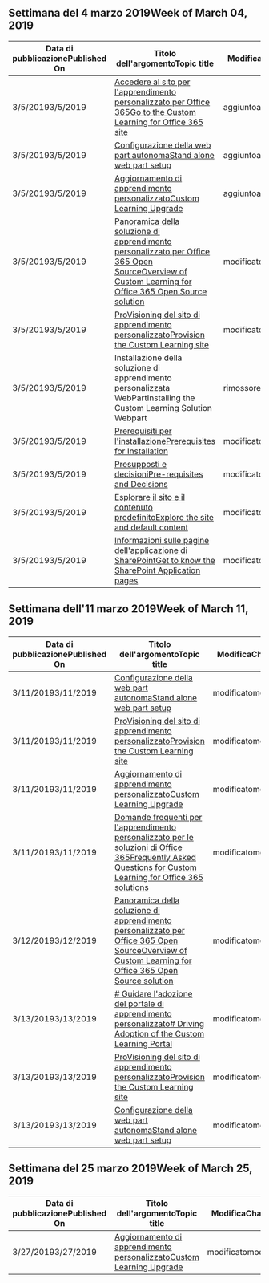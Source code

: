 <!-- This file is generated automatically each week. Changes made to this file will be overwritten.-->




## <a name="week-of-march-04-2019"></a><span data-ttu-id="25fe5-101">Settimana del 4 marzo 2019</span><span class="sxs-lookup"><span data-stu-id="25fe5-101">Week of March 04, 2019</span></span>


| <span data-ttu-id="25fe5-102">Data di pubblicazione</span><span class="sxs-lookup"><span data-stu-id="25fe5-102">Published On</span></span> |<span data-ttu-id="25fe5-103">Titolo dell'argomento</span><span class="sxs-lookup"><span data-stu-id="25fe5-103">Topic title</span></span> | <span data-ttu-id="25fe5-104">Modifica</span><span class="sxs-lookup"><span data-stu-id="25fe5-104">Change</span></span> |
|------|------------|--------|
| <span data-ttu-id="25fe5-105">3/5/2019</span><span class="sxs-lookup"><span data-stu-id="25fe5-105">3/5/2019</span></span> | [<span data-ttu-id="25fe5-106">Accedere al sito per l'apprendimento personalizzato per Office 365</span><span class="sxs-lookup"><span data-stu-id="25fe5-106">Go to the Custom Learning for Office 365 site</span></span>](/Office365/CustomLearning/custom_addowners) | <span data-ttu-id="25fe5-107">aggiunto</span><span class="sxs-lookup"><span data-stu-id="25fe5-107">added</span></span> |
| <span data-ttu-id="25fe5-108">3/5/2019</span><span class="sxs-lookup"><span data-stu-id="25fe5-108">3/5/2019</span></span> | [<span data-ttu-id="25fe5-109">Configurazione della web part autonoma</span><span class="sxs-lookup"><span data-stu-id="25fe5-109">Stand alone web part setup</span></span>](/Office365/CustomLearning/custom_manualsetup) | <span data-ttu-id="25fe5-110">aggiunto</span><span class="sxs-lookup"><span data-stu-id="25fe5-110">added</span></span> |
| <span data-ttu-id="25fe5-111">3/5/2019</span><span class="sxs-lookup"><span data-stu-id="25fe5-111">3/5/2019</span></span> | [<span data-ttu-id="25fe5-112">Aggiornamento di apprendimento personalizzato</span><span class="sxs-lookup"><span data-stu-id="25fe5-112">Custom Learning Upgrade</span></span>](/Office365/CustomLearning/custom_upgrade) | <span data-ttu-id="25fe5-113">aggiunto</span><span class="sxs-lookup"><span data-stu-id="25fe5-113">added</span></span> |
| <span data-ttu-id="25fe5-114">3/5/2019</span><span class="sxs-lookup"><span data-stu-id="25fe5-114">3/5/2019</span></span> | [<span data-ttu-id="25fe5-115">Panoramica della soluzione di apprendimento personalizzato per Office 365 Open Source</span><span class="sxs-lookup"><span data-stu-id="25fe5-115">Overview of Custom Learning for Office 365 Open Source solution</span></span>](/Office365/CustomLearning/index) | <span data-ttu-id="25fe5-116">modificato</span><span class="sxs-lookup"><span data-stu-id="25fe5-116">modified</span></span> |
| <span data-ttu-id="25fe5-117">3/5/2019</span><span class="sxs-lookup"><span data-stu-id="25fe5-117">3/5/2019</span></span> | [<span data-ttu-id="25fe5-118">ProVisioning del sito di apprendimento personalizzato</span><span class="sxs-lookup"><span data-stu-id="25fe5-118">Provision the Custom Learning site</span></span>](/Office365/CustomLearning/installsitepackage) | <span data-ttu-id="25fe5-119">modificato</span><span class="sxs-lookup"><span data-stu-id="25fe5-119">modified</span></span> |
| <span data-ttu-id="25fe5-120">3/5/2019</span><span class="sxs-lookup"><span data-stu-id="25fe5-120">3/5/2019</span></span> | <span data-ttu-id="25fe5-121">Installazione della soluzione di apprendimento personalizzata WebPart</span><span class="sxs-lookup"><span data-stu-id="25fe5-121">Installing the Custom Learning Solution Webpart</span></span> | <span data-ttu-id="25fe5-122">rimosso</span><span class="sxs-lookup"><span data-stu-id="25fe5-122">removed</span></span> |
| <span data-ttu-id="25fe5-123">3/5/2019</span><span class="sxs-lookup"><span data-stu-id="25fe5-123">3/5/2019</span></span> | [<span data-ttu-id="25fe5-124">Prerequisiti per l'installazione</span><span class="sxs-lookup"><span data-stu-id="25fe5-124">Prerequisites for Installation</span></span>](/Office365/CustomLearning/prereqs) | <span data-ttu-id="25fe5-125">modificato</span><span class="sxs-lookup"><span data-stu-id="25fe5-125">modified</span></span> |
| <span data-ttu-id="25fe5-126">3/5/2019</span><span class="sxs-lookup"><span data-stu-id="25fe5-126">3/5/2019</span></span> | [<span data-ttu-id="25fe5-127">Presupposti e decisioni</span><span class="sxs-lookup"><span data-stu-id="25fe5-127">Pre-requisites and Decisions</span></span>](/Office365/CustomLearning/servicedecisions) | <span data-ttu-id="25fe5-128">modificato</span><span class="sxs-lookup"><span data-stu-id="25fe5-128">modified</span></span> |
| <span data-ttu-id="25fe5-129">3/5/2019</span><span class="sxs-lookup"><span data-stu-id="25fe5-129">3/5/2019</span></span> | [<span data-ttu-id="25fe5-130">Esplorare il sito e il contenuto predefinito</span><span class="sxs-lookup"><span data-stu-id="25fe5-130">Explore the site and default content</span></span>](/Office365/CustomLearning/sitecontent) | <span data-ttu-id="25fe5-131">modificato</span><span class="sxs-lookup"><span data-stu-id="25fe5-131">modified</span></span> |
| <span data-ttu-id="25fe5-132">3/5/2019</span><span class="sxs-lookup"><span data-stu-id="25fe5-132">3/5/2019</span></span> | [<span data-ttu-id="25fe5-133">Informazioni sulle pagine dell'applicazione di SharePoint</span><span class="sxs-lookup"><span data-stu-id="25fe5-133">Get to know the SharePoint Application pages</span></span>](/Office365/CustomLearning/custom_apppages) | <span data-ttu-id="25fe5-134">modificato</span><span class="sxs-lookup"><span data-stu-id="25fe5-134">modified</span></span> |


## <a name="week-of-march-11-2019"></a><span data-ttu-id="25fe5-135">Settimana dell'11 marzo 2019</span><span class="sxs-lookup"><span data-stu-id="25fe5-135">Week of March 11, 2019</span></span>


| <span data-ttu-id="25fe5-136">Data di pubblicazione</span><span class="sxs-lookup"><span data-stu-id="25fe5-136">Published On</span></span> |<span data-ttu-id="25fe5-137">Titolo dell'argomento</span><span class="sxs-lookup"><span data-stu-id="25fe5-137">Topic title</span></span> | <span data-ttu-id="25fe5-138">Modifica</span><span class="sxs-lookup"><span data-stu-id="25fe5-138">Change</span></span> |
|------|------------|--------|
| <span data-ttu-id="25fe5-139">3/11/2019</span><span class="sxs-lookup"><span data-stu-id="25fe5-139">3/11/2019</span></span> | [<span data-ttu-id="25fe5-140">Configurazione della web part autonoma</span><span class="sxs-lookup"><span data-stu-id="25fe5-140">Stand alone web part setup</span></span>](/Office365/CustomLearning/custom_manualsetup) | <span data-ttu-id="25fe5-141">modificato</span><span class="sxs-lookup"><span data-stu-id="25fe5-141">modified</span></span> |
| <span data-ttu-id="25fe5-142">3/11/2019</span><span class="sxs-lookup"><span data-stu-id="25fe5-142">3/11/2019</span></span> | [<span data-ttu-id="25fe5-143">ProVisioning del sito di apprendimento personalizzato</span><span class="sxs-lookup"><span data-stu-id="25fe5-143">Provision the Custom Learning site</span></span>](/Office365/CustomLearning/custom_provision) | <span data-ttu-id="25fe5-144">modificato</span><span class="sxs-lookup"><span data-stu-id="25fe5-144">modified</span></span> |
| <span data-ttu-id="25fe5-145">3/11/2019</span><span class="sxs-lookup"><span data-stu-id="25fe5-145">3/11/2019</span></span> | [<span data-ttu-id="25fe5-146">Aggiornamento di apprendimento personalizzato</span><span class="sxs-lookup"><span data-stu-id="25fe5-146">Custom Learning Upgrade</span></span>](/Office365/CustomLearning/custom_upgrade) | <span data-ttu-id="25fe5-147">modificato</span><span class="sxs-lookup"><span data-stu-id="25fe5-147">modified</span></span> |
| <span data-ttu-id="25fe5-148">3/11/2019</span><span class="sxs-lookup"><span data-stu-id="25fe5-148">3/11/2019</span></span> | [<span data-ttu-id="25fe5-149">Domande frequenti per l'apprendimento personalizzato per le soluzioni di Office 365</span><span class="sxs-lookup"><span data-stu-id="25fe5-149">Frequently Asked Questions for Custom Learning for Office 365 solutions</span></span>](/Office365/CustomLearning/faq) | <span data-ttu-id="25fe5-150">modificato</span><span class="sxs-lookup"><span data-stu-id="25fe5-150">modified</span></span> |
| <span data-ttu-id="25fe5-151">3/12/2019</span><span class="sxs-lookup"><span data-stu-id="25fe5-151">3/12/2019</span></span> | [<span data-ttu-id="25fe5-152">Panoramica della soluzione di apprendimento personalizzato per Office 365 Open Source</span><span class="sxs-lookup"><span data-stu-id="25fe5-152">Overview of Custom Learning for Office 365 Open Source solution</span></span>](/Office365/CustomLearning/index) | <span data-ttu-id="25fe5-153">modificato</span><span class="sxs-lookup"><span data-stu-id="25fe5-153">modified</span></span> |
| <span data-ttu-id="25fe5-154">3/13/2019</span><span class="sxs-lookup"><span data-stu-id="25fe5-154">3/13/2019</span></span> | [<span data-ttu-id="25fe5-155"># Guidare l'adozione del portale di apprendimento personalizzato</span><span class="sxs-lookup"><span data-stu-id="25fe5-155"># Driving Adoption of the Custom Learning Portal</span></span>](/Office365/CustomLearning/driveadoption) | <span data-ttu-id="25fe5-156">modificato</span><span class="sxs-lookup"><span data-stu-id="25fe5-156">modified</span></span> |
| <span data-ttu-id="25fe5-157">3/13/2019</span><span class="sxs-lookup"><span data-stu-id="25fe5-157">3/13/2019</span></span> | [<span data-ttu-id="25fe5-158">ProVisioning del sito di apprendimento personalizzato</span><span class="sxs-lookup"><span data-stu-id="25fe5-158">Provision the Custom Learning site</span></span>](/Office365/CustomLearning/custom_provision) | <span data-ttu-id="25fe5-159">modificato</span><span class="sxs-lookup"><span data-stu-id="25fe5-159">modified</span></span> |
| <span data-ttu-id="25fe5-160">3/13/2019</span><span class="sxs-lookup"><span data-stu-id="25fe5-160">3/13/2019</span></span> | [<span data-ttu-id="25fe5-161">Configurazione della web part autonoma</span><span class="sxs-lookup"><span data-stu-id="25fe5-161">Stand alone web part setup</span></span>](/Office365/CustomLearning/custom_manualsetup) | <span data-ttu-id="25fe5-162">modificato</span><span class="sxs-lookup"><span data-stu-id="25fe5-162">modified</span></span> |


## <a name="week-of-march-25-2019"></a><span data-ttu-id="25fe5-163">Settimana del 25 marzo 2019</span><span class="sxs-lookup"><span data-stu-id="25fe5-163">Week of March 25, 2019</span></span>


| <span data-ttu-id="25fe5-164">Data di pubblicazione</span><span class="sxs-lookup"><span data-stu-id="25fe5-164">Published On</span></span> |<span data-ttu-id="25fe5-165">Titolo dell'argomento</span><span class="sxs-lookup"><span data-stu-id="25fe5-165">Topic title</span></span> | <span data-ttu-id="25fe5-166">Modifica</span><span class="sxs-lookup"><span data-stu-id="25fe5-166">Change</span></span> |
|------|------------|--------|
| <span data-ttu-id="25fe5-167">3/27/2019</span><span class="sxs-lookup"><span data-stu-id="25fe5-167">3/27/2019</span></span> | [<span data-ttu-id="25fe5-168">Aggiornamento di apprendimento personalizzato</span><span class="sxs-lookup"><span data-stu-id="25fe5-168">Custom Learning Upgrade</span></span>](/Office365/CustomLearning/custom_upgrade) | <span data-ttu-id="25fe5-169">modificato</span><span class="sxs-lookup"><span data-stu-id="25fe5-169">modified</span></span> |

